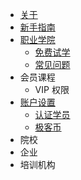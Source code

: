 - [关于](README.md)
- [新手指南](guide/README.md)
- [职业学院](zhiye/README.md)
    - [免费试学](zhiye/try.md)
    - [常见问题](zhiye/faq.md)
- 会员课程
    - VIP 权限
- [账户设置](setting/README.md)
    - [认证学员](setting/ca.md)
    - [极客币](setting/jkb.md)
- 院校
- 企业
- 培训机构
